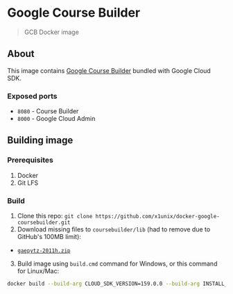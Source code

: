 # Google Course Builder
> GCB Docker image

## About

This image contains [Google Course Builder](https://edu.google.com/openonline/course-builder/docs/1.11/index.html) bundled with Google Cloud SDK.

### Exposed ports

* `8080` - Course Builder
* `8000` - Google Cloud Admin

## Building image

### Prerequisites

1. Docker
2. Git LFS

### Build 

1. Clone this repo:
```git clone https://github.com/x1unix/docker-google-coursebuilder.git```
2. Download missing files to `coursebuilder/lib` (had to remove due to GitHub's 100MB limit):
  - [`gaepytz-2011h.zip`](https://github.com/google/coursebuilder-resources/raw/master/lib/gaepytz-2011h.zip)
3. Build image using `build.cmd` command for Windows, or this command for Linux/Mac:
```bash
docker build --build-arg CLOUD_SDK_VERSION=159.0.0 --build-arg INSTALL_COMPONENTS="google-cloud-sdk-datastore-emulator" -t x1unix/google-course-builder:latest . 
```